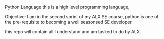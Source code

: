 Python Language
this is a high level programming language,

Objective:
I am in the second sprint of my ALX SE course,
python is one of the pre-requisite to becoming a well seasonsed SE developer.

this repo will contain all I understand and am tasked to do by ALX.


